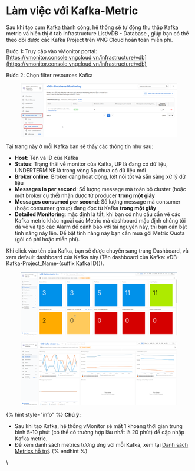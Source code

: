 # Làm việc với Kafka-Metric

Sau khi tạo cụm Kafka thành công, hệ thống sẽ tự động thu thập Kafka metric và hiển thị ở tab Infrastructure List/vDB - Database , giúp bạn có thể theo dõi được các Kafka Project trên VNG Cloud hoàn toàn miễn phí.

Bước 1: Truy cập vào vMonitor portal:  [https://vmonitor.console.vngcloud.vn/infrastructure/vdb](https://vmonitor.console.vngcloud.vn/infrastructure/vdb)

Bước 2: Chọn filter resources Kafka

<figure><img src="../../../../.gitbook/assets/image (7) (1) (1) (1).png" alt=""><figcaption></figcaption></figure>

Tại trang này ở mỗi Kafka bạn sẽ thấy các thông tin như sau:

* **Host**: Tên và ID của Kafka
* **Status**: Trạng thái về monitor của Kafka, UP là đang có dữ liệu, UNDERTERMINE là trong vòng 5p chưa có dữ liệu mới
* **Broker online**: Broker đang hoạt động, kết nối tốt và sẵn sàng xử lý dữ liệu
* **Messages in per second**: Số lượng message mà toàn bộ cluster (hoặc một broker cụ thể) nhận được từ producer **trong một giây**
* **Messages consumed per second**: Số lượng message mà consumer (hoặc consumer group) đang đọc từ Kafka **trong một giây**
* **Detailed Monitoring**: mặc định là tắt, khi bạn có nhu cầu cần vẽ các Kafka metric khác ngoài các Metric mà dashboard mặc định chúng tôi đã vẽ và tạo các Alarm để cảnh báo với tài nguyên này, thì bạn cần bật tính năng này lên. Để bật tính năng này bạn cần mua gói Metric Quota (gói có phí hoặc miễn phí).

&#x20;Khi click vào tên của Kafka, bạn sẽ được chuyển sang trang Dashboard, và xem default dashboard của Kafka này (Tên dashboard của Kafka: vDB-Kafka-Project\_Name-{suffix Kafka ID})).

<figure><img src="../../../../.gitbook/assets/image (4) (1) (1) (1) (1).png" alt=""><figcaption></figcaption></figure>

<figure><img src="../../../../.gitbook/assets/image (5) (1) (1) (1) (1).png" alt=""><figcaption></figcaption></figure>

{% hint style="info" %}
**Chú ý:**

* Sau khi tạo Kafka, hệ thống vMonitor sẽ mất 1 khoảng thời gian trung bình 5-10 phút (có thể có trường hợp lâu nhất là 20 phút) để cập nhập Kafka metric.
* Để xem danh sách metrics tương ứng với mỗi Kafka, xem tại [Danh sách Metrics hỗ trợ](../../../../vmonitor-platform/cach-tinh-nang-cua-vmonitor-platform/metrics/danh-sach-metrics-ho-tro/).
{% endhint %}

\
